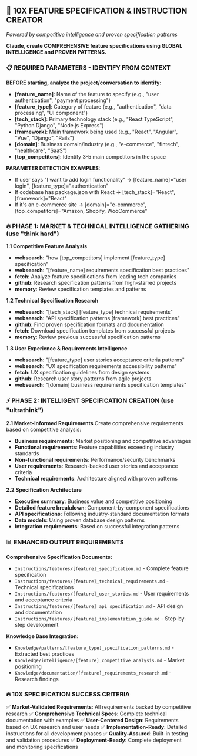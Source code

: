## 🚀 10X FEATURE SPECIFICATION & INSTRUCTION CREATOR
*Powered by competitive intelligence and proven specification patterns*

**Claude, create COMPREHENSIVE feature specifications using GLOBAL INTELLIGENCE and PROVEN PATTERNS.**

### 📋 **REQUIRED PARAMETERS - IDENTIFY FROM CONTEXT**
**BEFORE starting, analyze the project/conversation to identify:**
- **[feature_name]**: Name of the feature to specify (e.g., "user authentication", "payment processing")
- **[feature_type]**: Category of feature (e.g., "authentication", "data processing", "UI component")
- **[tech_stack]**: Primary technology stack (e.g., "React TypeScript", "Python Django", "Node.js Express")
- **[framework]**: Main framework being used (e.g., "React", "Angular", "Vue", "Django", "Rails")
- **[domain]**: Business domain/industry (e.g., "e-commerce", "fintech", "healthcare", "SaaS")
- **[top_competitors]**: Identify 3-5 main competitors in the space

**PARAMETER DETECTION EXAMPLES:**
- If user says "I want to add login functionality" → [feature_name]="user login", [feature_type]="authentication"
- If codebase has package.json with React → [tech_stack]="React", [framework]="React"
- If it's an e-commerce site → [domain]="e-commerce", [top_competitors]="Amazon, Shopify, WooCommerce"

### 🔥 **PHASE 1: MARKET & TECHNICAL INTELLIGENCE GATHERING** (use "think hard")

**1.1 Competitive Feature Analysis**
- **websearch**: "how [top_competitors] implement [feature_type] specification"
- **websearch**: "[feature_name] requirements specification best practices"
- **fetch**: Analyze feature specifications from leading tech companies
- **github**: Research specification patterns from high-starred projects
- **memory**: Review specification templates and patterns

**1.2 Technical Specification Research**
- **websearch**: "[tech_stack] [feature_type] technical requirements"
- **websearch**: "API specification patterns [framework] best practices"
- **github**: Find proven specification formats and documentation
- **fetch**: Download specification templates from successful projects
- **memory**: Review previous successful specification patterns

**1.3 User Experience & Requirements Intelligence**
- **websearch**: "[feature_type] user stories acceptance criteria patterns"
- **websearch**: "UX specification requirements accessibility patterns"
- **fetch**: UX specification guidelines from design systems
- **github**: Research user story patterns from agile projects
- **websearch**: "[domain] business requirements specification templates"

### ⚡ **PHASE 2: INTELLIGENT SPECIFICATION CREATION** (use "ultrathink")

**2.1 Market-Informed Requirements**
Create comprehensive requirements based on competitive analysis:
- **Business requirements**: Market positioning and competitive advantages
- **Functional requirements**: Feature capabilities exceeding industry standards
- **Non-functional requirements**: Performance/security benchmarks
- **User requirements**: Research-backed user stories and acceptance criteria
- **Technical requirements**: Architecture aligned with proven patterns

**2.2 Specification Architecture**
- **Executive summary**: Business value and competitive positioning
- **Detailed feature breakdown**: Component-by-component specifications
- **API specifications**: Following industry-standard documentation formats
- **Data models**: Using proven database design patterns
- **Integration requirements**: Based on successful integration patterns

### 📊 **ENHANCED OUTPUT REQUIREMENTS**

**Comprehensive Specification Documents:**
- `Instructions/features/[feature]_specification.md` - Complete feature specification
- `Instructions/features/[feature]_technical_requirements.md` - Technical specifications
- `Instructions/features/[feature]_user_stories.md` - User requirements and acceptance criteria
- `Instructions/features/[feature]_api_specification.md` - API design and documentation
- `Instructions/features/[feature]_implementation_guide.md` - Step-by-step development

**Knowledge Base Integration:**
- `Knowledge/patterns/[feature_type]_specification_patterns.md` - Extracted best practices
- `Knowledge/intelligence/[feature]_competitive_analysis.md` - Market positioning
- `Knowledge/documentation/[feature]_requirements_research.md` - Research findings

### 🔥 **10X SPECIFICATION SUCCESS CRITERIA**

✅ **Market-Validated Requirements**: All requirements backed by competitive research
✅ **Comprehensive Technical Specs**: Complete technical documentation with examples
✅ **User-Centered Design**: Requirements based on UX research and user needs
✅ **Implementation-Ready**: Detailed instructions for all development phases
✅ **Quality-Assured**: Built-in testing and validation procedures
✅ **Deployment-Ready**: Complete deployment and monitoring specifications

